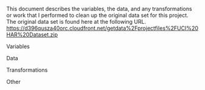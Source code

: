 This document describes the variables, the data, and any transformations or work that I performed to clean up the original data set for this project. The original data set is found here at the following URL. https://d396qusza40orc.cloudfront.net/getdata%2Fprojectfiles%2FUCI%20HAR%20Dataset.zip 

Variables


Data


Transformations


Other
